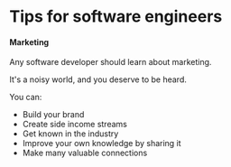 # Tips for software engineers

#### Marketing

Any software developer should learn about marketing.

It's a noisy world, and you deserve to be heard.

You can:

- Build your brand
- Create side income streams
- Get known in the industry
- Improve your own knowledge by sharing it
- Make many valuable connections
